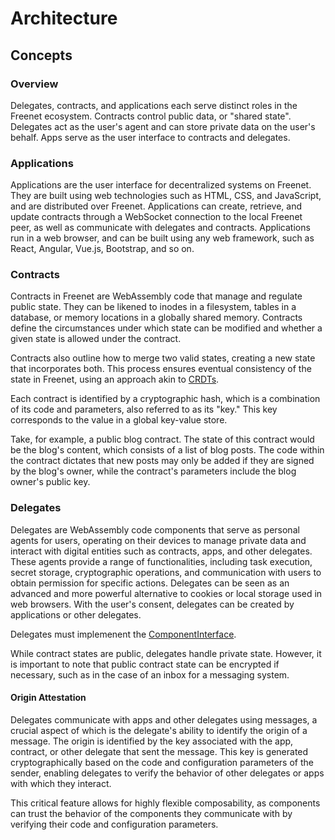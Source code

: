 # Architecture

## Concepts

### Overview

Delegates, contracts, and applications each serve distinct roles in the Freenet ecosystem. Contracts control public data, or "shared state". Delegates act as the user's agent and can store private data on the user's behalf. Apps serve as the user interface to contracts and delegates.

### Applications

Applications are the user interface for decentralized systems on Freenet. They are built using web technologies such as HTML, CSS, and JavaScript, and are distributed over Freenet. Applications can create, retrieve, and update contracts through a WebSocket connection to the local Freenet peer, as well as communicate with delegates and contracts. Applications run in a web browser, and can be built using any web framework, such as React, Angular, Vue.js, Bootstrap, and so on.

### Contracts

Contracts in Freenet are WebAssembly code that manage and regulate public state. They can be likened to inodes in a filesystem, tables in a database, or memory locations in a globally shared memory. Contracts define the circumstances under which state can be modified and whether a given state is allowed under the contract.

Contracts also outline how to merge two valid states, creating a new state that incorporates both. This process ensures eventual consistency of the state in Freenet, using an approach akin to [CRDTs](https://en.wikipedia.org/wiki/Conflict-free_replicated_data_type).

Each contract is identified by a cryptographic hash, which is a combination of its code and parameters, also referred to as its "key." This key corresponds to the value in a global key-value store.

Take, for example, a public blog contract. The state of this contract would be the blog's content, which consists of a list of blog posts. The code within the contract dictates that new posts may only be added if they are signed by the blog's owner, while the contract's parameters include the blog owner's public key.


### Delegates

Delegates are WebAssembly code components that serve as personal agents for users, operating on their devices to manage private data and interact with digital entities such as contracts, apps, and other delegates. These agents provide a range of functionalities, including task execution, secret storage, cryptographic operations, and communication with users to obtain permission for specific actions. Delegates can be seen as an advanced and more powerful alternative to cookies or local storage used in web browsers. With the user's consent, delegates can be created by applications or other delegates.

Delegates must implemenent the [ComponentInterface](https://github.com/freenet/locutus/blob/f1c8075e173f171c17ffa8d08803b2c9aea4ddf3/crates/locutus-stdlib/src/component_interface.rs#L121).

While contract states are public, delegates handle private state. However, it is important to note that public contract state can be encrypted if necessary, such as in the case of an inbox for a messaging system.

#### Origin Attestation

Delegates communicate with apps and other delegates using messages, a crucial aspect of which is the delegate's ability to identify the origin of a message. The origin is identified by the key associated with the app, contract, or other delegate that sent the message. This key is generated cryptographically based on the code and configuration parameters of the sender, enabling delegates to verify the behavior of other delegates or apps with which they interact.

This critical feature allows for highly flexible composability, as components can trust the behavior of the components they communicate with by verifying their code and configuration parameters.